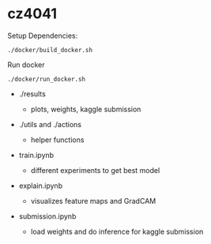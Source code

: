 # cz4041

Setup Dependencies:

```
./docker/build_docker.sh
```

Run docker

```
./docker/run_docker.sh
```

- ./results
    - plots, weights, kaggle submission

- ./utils and ./actions
    - helper functions

- train.ipynb
    - different experiments to get best model

- explain.ipynb
    - visualizes feature maps and GradCAM

- submission.ipynb
    - load weights and do inference for kaggle submission
